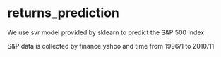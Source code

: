 # returns_prediction

We use svr model provided by sklearn to predict the S&P 500 Index 

S&P data is collected by finance.yahoo and time from 1996/1 to 2010/11

